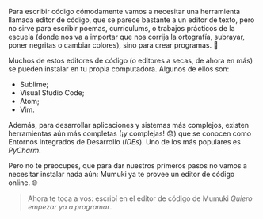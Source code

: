 Para escribir código cómodamente vamos a necesitar una herramienta llamada editor de código, que se parece bastante a un editor de texto, pero no sirve para escribir poemas, currículums, o trabajos prácticos de la escuela (donde nos va a importar que nos corrija la ortografía, subrayar, poner negritas o cambiar colores), sino para crear programas. :star_struck:

Muchos de estos editores de código (o editores a secas, de ahora en más) se pueden instalar en tu propia computadora. Algunos de ellos son: 

* Sublime;
* Visual Studio Code;
* Atom;
* Vim.

Además, para desarrollar aplicaciones y sistemas más complejos, existen herramientas aún más completas (¡y complejas! :sweat:) que se conocen como Entornos Integrados de Desarrollo (_IDEs_). Uno de los más populares es _PyCharm_.

Pero no te preocupes, que para dar nuestros primeros pasos no vamos a necesitar instalar nada aún: Mumuki ya te provee un editor de código online. :globe_with_meridians:

> Ahora te toca a vos: escribí en el editor de código de Mumuki _Quiero empezar ya a programar_. 